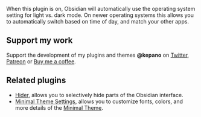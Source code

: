 When this plugin is on, Obsidian will automatically use the operating system setting for light vs. dark mode. On newer operating systems this allows you to automatically switch based on time of day, and match your other apps.

## Support my work

Support the development of my plugins and themes **@kepano** on [Twitter](https://www.twitter.com/kepano), [Patreon](https://www.patreon.com/kepano) or [Buy me a coffee](https://www.buymeacoffee.com/kepano).

## Related plugins

- [Hider](https://github.com/kepano/obsidian-hider), allows you to selectively hide parts of the Obsidian interface.
- [Minimal Theme Settings](https://github.com/kepano/obsidian-minimal-settings), allows you to customize fonts, colors, and more details of the [Minimal Theme](https://github.com/kepano/obsidian-minimal).
